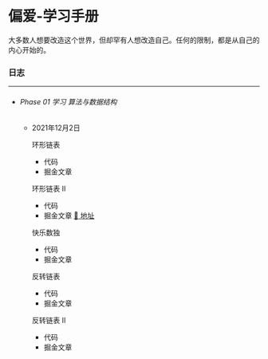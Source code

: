 # 偏爱-学习手册
大多数人想要改造这个世界，但却罕有人想改造自己。任何的限制，都是从自己的内心开始的。

### 日志

------

- ###### Phase 01 学习 算法与数据结构

  - 2021年12月2日 

    环形链表

    - 代码 
    - 掘金文章 

    环形链表 II

    - 代码 
    - 掘金文章 [🔗 地址](https://juejin.cn/post/7037027476756758564)

    快乐数独

    - 代码 
    - 掘金文章

    反转链表

    - 代码 
    - 掘金文章

    反转链表 II

    - 代码 
    - 掘金文章

  
